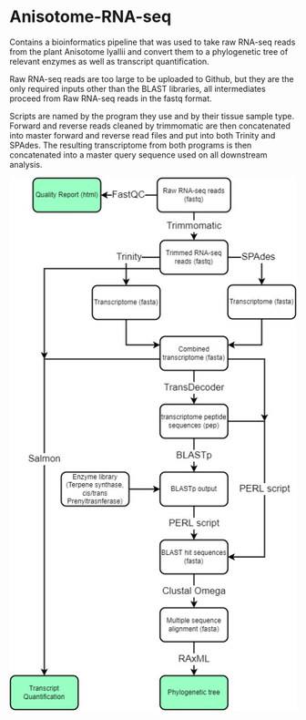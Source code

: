 # Anisotome-RNA-seq
Contains a bioinformatics pipeline that was used to take raw RNA-seq reads from the plant Anisotome lyallii and convert them to a phylogenetic tree of relevant enzymes as well as transcript quantification.

Raw RNA-seq reads are too large to be uploaded to Github, but they are the only required inputs other than the BLAST libraries, all intermediates proceed from Raw RNA-seq reads in the fastq format.

Scripts are named by the program they use and by their tissue sample type. Forward and reverse reads cleaned by trimmomatic are then concatenated into master forward and reverse read files and put into both Trinity and SPAdes. The resulting transcriptome from both programs is then concatenated into a master query sequence used on all downstream analysis.

<img src="AnisoscriptPipeline.jpg" style="text-align: center;">



